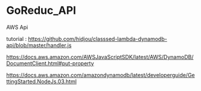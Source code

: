 # GoReduc_API

AWS Api

tutorial : <https://github.com/hidjou/classsed-lambda-dynamodb-api/blob/master/handler.js>

<https://docs.aws.amazon.com/AWSJavaScriptSDK/latest/AWS/DynamoDB/DocumentClient.html#put-property>

<https://docs.aws.amazon.com/amazondynamodb/latest/developerguide/GettingStarted.NodeJs.03.html>
